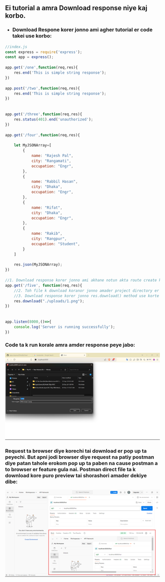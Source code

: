 ## Ei tutorial a amra Download response niye kaj korbo.
- ### Download Respone korer jonno ami agher tutorial er code takei use korbo:
```javascript
//index.js 
const express = require('express');
const app = express();

app.get('/one',function(req,res){
    res.end('This is simple string response');
})

app.post('/two',function(req,res){
    res.end('This is simple string response');
})


app.get('/three',function(req,res){
    res.status(401).end('unauthorized');  
})

app.get('/four',function(req,res){
   
    let MyJSONArray=[
        {
            name: "Rajesh Pal",
            city: "Rangamati",
            occupation: "Engr",
        },
        {
            name: "Rabbil Hasan",
            city: "Dhaka",
            occupation: "Engr",
        },
        {
            name: "Rifat",
            city: "Dhaka",
            occupation: "Engr",
        },
        {
            name: "Rakib",
            city: "Rangpur",
            occupation: "Student",
        }
    ]

    res.json(MyJSONArray); 
})

//1. Download response korer jonno ami akhane notun akta route create kore nicci.
app.get('/five', function(req,res){
    //2. Toh file k download koranor jonno amader project directory er root a "uploads" namer akta folder create korechi. And er bithore '1.png' namer akta image rekhe diyechi.
    //3. Download response korer jonno res.download() method use korte hobe. Apni kon file k download korate cacchen shei file er j path, sheta res.download() method er parameter hishebe diye dite hobe.
    res.download("./uploads/1.png");  
})


app.listen(8000,()=>{
    console.log('Server is running successfully');
})
```
### Code ta k run korale amra amder response peye jabo:
![](./images/1.png)
### Request ta browser diye korechi tai download er pop up ta peyechi. But apni jodi browser diye request na patiy postman diye patan tahole erokom pop up ta paben na cause postman a to browser er feature gula nai. Postman direct file ta k download kore puro preview tai shorashori amader dekiye dibe:
![](./images/2.png)
